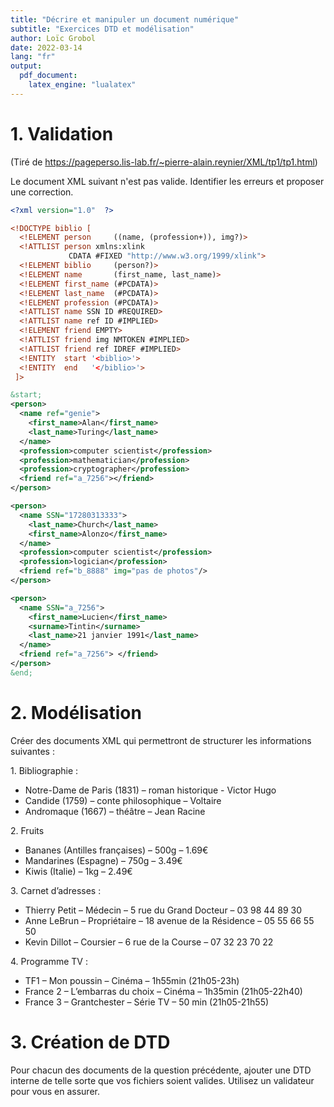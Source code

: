 ```yaml
---
title: "Décrire et manipuler un document numérique"
subtitle: "Exercices DTD et modélisation"
author: Loïc Grobol
date: 2022-03-14
lang: "fr"
output:
  pdf_document:
    latex_engine: "lualatex"
---
```


# 1. Validation

(Tiré de <https://pageperso.lis-lab.fr/~pierre-alain.reynier/XML/tp1/tp1.html>)

Le document XML suivant n'est pas valide. Identifier les erreurs et proposer une correction.

```xml
<?xml version="1.0"  ?>

<!DOCTYPE biblio [
  <!ELEMENT person     ((name, (profession+)), img?)>
  <!ATTLIST person xmlns:xlink 
             CDATA #FIXED "http://www.w3.org/1999/xlink">
  <!ELEMENT biblio     (person?)>
  <!ELEMENT name       (first_name, last_name)>
  <!ELEMENT first_name (#PCDATA)>
  <!ELEMENT last_name  (#PCDATA)>
  <!ELEMENT profession (#PCDATA)>
  <!ATTLIST name SSN ID #REQUIRED>
  <!ATTLIST name ref ID #IMPLIED>
  <!ELEMENT friend EMPTY>
  <!ATTLIST friend img NMTOKEN #IMPLIED>
  <!ATTLIST friend ref IDREF #IMPLIED>
  <!ENTITY  start '<biblio>'>
  <!ENTITY  end   '</biblio>'>
 ]>

&start;
<person>
  <name ref="genie">
    <first_name>Alan</first_name>
    <last_name>Turing</last_name>
  </name>
  <profession>computer scientist</profession>
  <profession>mathematician</profession>
  <profession>cryptographer</profession>
  <friend ref="a_7256"></friend>
</person>

<person>
  <name SSN="17280313333">
    <last_name>Church</last_name>
    <first_name>Alonzo</first_name>
  </name>
  <profession>computer scientist</profession>
  <profession>logician</profession>
  <friend ref="b_8888" img="pas de photos"/>
</person>

<person>
  <name SSN="a_7256">
    <first_name>Lucien</first_name>
    <surname>Tintin</surname>
    <last_name>21 janvier 1991</last_name>
  </name>
  <friend ref="a_7256"> </friend>
</person>
&end;
```

# 2. Modélisation

Créer des documents XML qui permettront de structurer les informations suivantes :

1\. Bibliographie :

- Notre-Dame de Paris (1831) – roman historique - Victor Hugo
- Candide (1759) – conte philosophique – Voltaire
- Andromaque (1667) – théâtre – Jean Racine

2\. Fruits

- Bananes (Antilles françaises) – 500g – 1.69€
- Mandarines (Espagne) – 750g – 3.49€
- Kiwis (Italie) – 1kg – 2.49€

3\. Carnet d’adresses :

- Thierry Petit – Médecin – 5 rue du Grand Docteur – 03 98 44 89 30
- Anne LeBrun – Propriétaire – 18 avenue de la Résidence – 05 55 66 55 50
- Kevin Dillot – Coursier – 6 rue de la Course – 07 32 23 70 22

4\. Programme TV :

- TF1 – Mon poussin – Cinéma – 1h55min (21h05-23h)
- France 2 – L’embarras du choix – Cinéma – 1h35min (21h05-22h40)
- France 3 – Grantchester – Série TV – 50 min (21h05-21h55)

# 3. Création de DTD

Pour chacun des documents de la question précédente, ajouter une DTD interne de telle sorte que vos
fichiers soient valides. Utilisez un validateur pour vous en assurer.